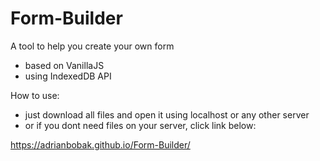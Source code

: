 # Form-Builder
A tool to help you create your own form
- based on VanillaJS
- using IndexedDB API

How to use:
- just download all files and open it using localhost or any other server
- or if you dont need files on your server, click link below:

https://adrianbobak.github.io/Form-Builder/
